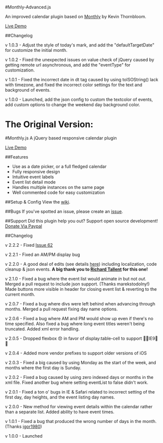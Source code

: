 #Monthly-Advanced.js

An improved calendar plugin based on <a href="https://github.com/kthornbloom/Monthly/">Monthly</a> by Kevin Thornbloom.

<a href="http://github-demo.forink.net/monthly-advanced" target="_blank">Live Demo</a>

##Changelog

v 1.0.3 - Adjust the style of today's mark, and add the "defaultTargetDate" for customize the initial month.

v 1.0.2 - Fixed the unexpected issues on value check of jQuery caused by getting remote url asynchronous, and add the "eventType" for customization.

v 1.0.1 - Fixed the incorrect date in dt tag caused by using toISOString() lack with timezone, and fixed the incorrect color settings for the text and background of events.

v 1.0.0 - Launched, add the json config to custom the textcolor of events, add custom options to change the weekend day background color.

The Original Version:
=============================================================
#Monthly.js
A jQuery based responsive calendar plugin 

<a href="http://kthornbloom.com/monthly" target="_blank">Live Demo</a>

##Features

- Use as a date picker, or a full fledged calendar
- Fully responsive design
- Intuitive event labels
- Event list detail mode
- Handles multiple instances on the same page
- Well commented code for easy customization

##Setup & Config
View the <a href="https://github.com/kthornbloom/Monthly/wiki">wiki</a>.

##Bugs
If you've spotted an issue, please create an <a href="https://github.com/kthornbloom/Monthly/issues">issue</a>.

##Support
Did this plugin help you out? Support open source development! <a href="https://www.paypal.com/cgi-bin/webscr?cmd=_s-xclick&hosted_button_id=6GHHZGMCV5GNE">Donate Via Paypal</a>

##Changelog

v 2.2.2 - Fixed <a href="https://github.com/kthornbloom/Monthly/issues/62">Issue 62</a>

v 2.2.1 - Fixed an AM/PM display bug

v 2.2.0 - A good deal of edits (see details <a href="https://github.com/kthornbloom/Monthly/pull/41">here</a>) including localization, code cleanup & json events. <b>A big thank you to <a href="https://github.com/richardtallent">Richard Tallent</a> for this one!</b>

v 2.1.0 - Fixed a bug where the event list would animate <i>in</i> but not <i>out</i>. Merged a pull request to include json support. (Thanks marekstodolny!) Made buttons more visible in header for closing event list & reverting to the current month.

v 2.0.7 - Fixed a bug where divs were left behind when advancing through months. Merged a pull request fixing day name options.

v 2.0.6 - Fixed a bug where AM and PM would show up even if there's no time specified. Also fixed a bug where long event titles weren't being truncated. Added xml error handling.

v 2.0.5 - Dropped flexbox 😞 in favor of display:table-cell to support 💩💩IE9💩💩

v 2.0.4 - Added more vendor prefixes to support older versions of iOS

v 2.0.3 - Fixed a big caused by using Monday as the start of the week, and months where the first day is Sunday.

v 2.0.2 - Fixed a bug caused by using zero indexed days or months in the xml file. Fixed another bug where setting eventList to false didn't work.

v 2.0.1 - Fixed a ton o' bugs in IE & Safari related to incorrect setting of the first day, day heights, and the event listing day names.

v 2.0.0 - New method for viewing event details within the calendar rather than a separate list. Added ability to have event times.

v 1.0.1 - Fixed a bug that produced the wrong number of days in the month. (Thanks <a href="https://github.com/igor1980">igor1980</a>)

v 1.0.0 - Launched
